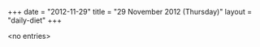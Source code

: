 +++
date = "2012-11-29"
title = "29 November 2012 (Thursday)"
layout = "daily-diet"
+++


\<no entries\>
